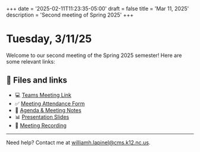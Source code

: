 +++
date = '2025-02-11T11:23:35-05:00'
draft = false
title = 'Mar 11, 2025'
description = 'Second meeting of Spring 2025'
+++

# Tuesday, 3/11/25

Welcome to our second meeting of the Spring 2025 semester! Here are some relevant links:

## 📂 Files and links

- 💻 [Teams Meeting Link](https://teams.microsoft.com/l/meetup-join/19%3ameeting_NTI3MWI0NjEtZjhkOS00ZGFjLTliZTktMDRkOTBhYTBlMGQ0%40thread.v2/0?context=%7b%22Tid%22%3a%222fb36de5-296a-43c7-b5d2-ae73931f0aa3%22%2c%22Oid%22%3a%22312a802b-6ca1-463f-b125-e25e8d650db9%22%7d)
- ✅ [Meeting Attendance Form](https://343b.edulnk.com/e/xv2a34/3mkWSd?__$u__)
- 📄 [Agenda & Meeting Notes](https://docs.google.com/document/d/1GRPBG9R1NWnONKzV1Tul5I6adkOuzJh2utr4CI9r_Wc/edit?usp=sharing)
- 📊 [Presentation Slides](/python-plc/slides/meeting_3_11_25.html)
- 🎤 [Meeting Recording](https://teams.microsoft.com/l/meetingrecap?driveId=b%21kBlayGNN5EODirVbPW4MM4Ku6HdHwrFFmTicAXKQPQjrylFnvvR9QZWPBrTngDaY&driveItemId=01RLPKGXGCY2XBM3JVDJHZJCZXQNUQA5CH&sitePath=https%3A%2F%2Fcharlottemeckschools-my.sharepoint.com%2F%3Av%3A%2Fg%2Fpersonal%2Fwilliamh_lapinel_cms_k12_nc_us%2FEcLGrhZtNRpPlIs3g2kAdEcBDIIuz1AIrV70SYY7jwtxEw&fileUrl=https%3A%2F%2Fcharlottemeckschools-my.sharepoint.com%2Fpersonal%2Fwilliamh_lapinel_cms_k12_nc_us%2FDocuments%2FRecordings%2FPython%2520District%2520PLC%2520Meeting-20250311_145237-Meeting%2520Recording.mp4%3Fweb%3D1&iCalUid=040000008200E00074C5B7101A82E00807E9030B85596902346CDB010000000000000000100000003712DBF2BEBA5144B92A5178897D13C8&masterICalUid=040000008200E00074C5B7101A82E0080000000085596902346CDB010000000000000000100000003712DBF2BEBA5144B92A5178897D13C8&threadId=19%3Ameeting_NTI3MWI0NjEtZjhkOS00ZGFjLTliZTktMDRkOTBhYTBlMGQ0%40thread.v2&organizerId=312a802b-6ca1-463f-b125-e25e8d650db9&tenantId=2fb36de5-296a-43c7-b5d2-ae73931f0aa3&callId=868d60ea-ca34-4a99-903a-45a905c32244&threadType=Meeting&meetingType=Recurring&subType=RecapSharingLink_RecapCore)

---
Need help? Contact me at [williamh.lapinel@cms.k12.nc.us](mailto:williamh.lapinel@cms.k12.nc.us).
